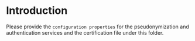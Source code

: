 # Introduction

Please provide the `configuration properties` for the pseudonymization  and authentication services and the certification file under this folder.
